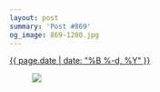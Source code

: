 ```yaml
---
layout: post
summary: 'Post #869'
og_image: 869-1280.jpg
---
```


<div class="post">
 <time>
  <a href="/869">
   {{ page.date | date: "%B %-d, %Y" }}
  </a>
 </time>
 <a href="/869">
  <figure data-taken="7/3/2019">
   <img sizes="(min-width: 700px) 50vw, calc(100vw - 2rem)" src="{{ site.assets_url }}/869-640.jpg" srcset="{{ site.assets_url }}/869-320.jpg 320w, {{ site.assets_url }}/869-640.jpg 640w, {{ site.assets_url }}/869-960.jpg 960w, {{ site.assets_url }}/869-1280.jpg 1280w"/>
  </figure>
 </a>
</div>
